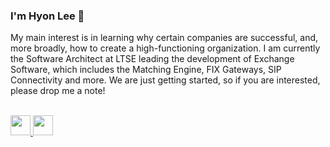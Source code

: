 ### I'm Hyon Lee 👋

My main interest is in learning why certain companies are successful, and, more broadly, how to create a high-functioning organization.  I am currently the Software Architect at LTSE leading the development of Exchange Software, which includes the Matching Engine, FIX Gateways, SIP Connectivity and more.  We are just getting started, so if you are interested, please drop me a note!

<br/>
<a href="https://www.linkedin.com/in/hyonlee/">
  <img height="32" width="32" src="https://unpkg.com/simple-icons@v3/icons/linkedin.svg" />
</a>
<a href="https://ltse.com/team">
  <img height="32px" src="https://cdn-images-1.medium.com/max/1200/1*mLCQhUbRVkjsFGqv34vZ_g.jpeg" />
</a>
